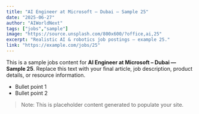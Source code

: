 ```yaml
---
title: "AI Engineer at Microsoft – Dubai — Sample 25"
date: "2025-06-27"
author: "AIWorldNext"
tags: ["jobs","sample"]
image: "https://source.unsplash.com/800x600/?office,ai,25"
excerpt: "Realistic AI & robotics job postings — example 25."
link: "https://example.com/jobs/25"
---
```


This is a sample jobs content for **AI Engineer at Microsoft – Dubai — Sample 25**. Replace this text with your final article, job description, product details, or resource information.

- Bullet point 1
- Bullet point 2

> Note: This is placeholder content generated to populate your site.
